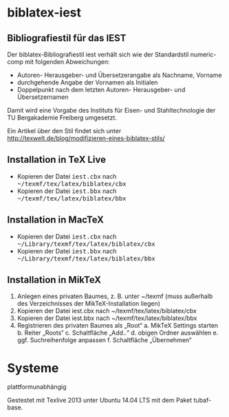 biblatex-iest
=============

Bibliografiestil für das IEST
-----------------------------
Der biblatex-Bibliografiestil iest verhält sich wie der Standardstil numeric-comp mit folgenden Abweichungen:

- Autoren- Herausgeber- und Übersetzerangabe als Nachname, Vorname
- durchgehende Angabe der Vornamen als Initialen
- Doppelpunkt nach dem letzten Autoren- Herausgeber- und Übersetzernamen

Damit wird eine Vorgabe des Instituts für Eisen- und Stahltechnologie der TU Bergakademie Freiberg umgesetzt.

Ein Artikel über den Stil findet sich unter http://texwelt.de/blog/modifizieren-eines-biblatex-stils/

Installation in TeX Live
------------------------
- Kopieren der Datei <tt>iest.cbx</tt> nach <tt>~/texmf/tex/latex/biblatex/cbx</tt>
- Kopieren der Datei <tt>iest.bbx</tt> nach <tt>~/texmf/tex/latex/biblatex/bbx</tt>

Installation in MacTeX
----------------------
- Kopieren der Datei <tt>iest.cbx</tt> nach <tt>~/Library/texmf/tex/latex/biblatex/cbx</tt>
- Kopieren der Datei <tt>iest.bbx</tt> nach <tt>~/Library/texmf/tex/latex/biblatex/bbx</tt>

Installation in MikTeX
----------------------
1. Anlegen eines privaten Baumes, z. B. unter ~/texmf (muss außerhalb des Verzeichnisses der MikTeX-Installation liegen)
2. Kopieren der Datei iest.cbx nach ~/texmf/tex/latex/biblatex/cbx
3. Kopieren der Datei iest.bbx nach ~/texmf/tex/latex/biblatex/bbx
4. Registrieren des privaten Baumes als „Root“
	a. MikTeX Settings starten
	b. Reiter „Roots“
	c. Schaltfläche „Add..“
	d. obigen Ordner auswählen
	e. ggf. Suchreihenfolge anpassen
	f. Schaltfläche „Übernehmen“

Systeme
=======
plattformunabhängig

Gestestet mit Texlive 2013 unter Ubuntu 14.04 LTS mit dem Paket tubaf-base.




